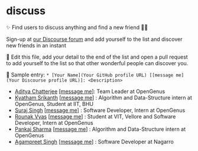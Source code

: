 # discuss

:sparkles: Find users to discuss anything and find a new friend :man_cartwheeling: 

Sign-up at [our Discourse forum](https://discourse.opengenus.org/) and add yourself to the list and discover new friends in an instant

:loudspeaker: Edit this file, add your detail to the end of the list and open a pull request to add yourself to the list so that other wonderful people can discover you. 

:pushpin: Sample entry: 
`* [Your Name](Your GitHub profile URL) [[message me](Your Discourse profile URL)]: <Description>`

* [Aditya Chatterjee](https://github.com/AdiChat) [[message me](https://discourse.opengenus.org/u/aditya/summary)]: Team Leader at OpenGenus
* [Kyatham Srikanth](https://github.com/kyathamsrikanth) [[message me](https://discourse.opengenus.org/u/kyatham_srikanth/summary)] : Algorithm and Data-Structure intern at OpenGenus, Student at IIT, BHU
* [Suraj Singh](https://github.com/Akatsuki06) [[message me](https://discourse.opengenus.org/u/suraznegi)] : Software Developer, Intern at OpenGenus 
* [Rounak Vyas](https://github.com/itsron717) [[message me](https://discourse.opengenus.org/u/itsron143)] : Student at VIT, Vellore and Software Developer, Intern at OpenGenus
* [Pankaj Sharma](https://github.com/pankaj1181998) [[message me](https://discourse.opengenus.org/u/sharmapankaj090)] : Algorithm and Data-Structure intern at OpenGenus
* [Agampreet Singh](https://github.com/agampreetsingh) [[message me](https://discourse.opengenus.org/u/agampreetsingh)] : Software Developer at Nagarro

